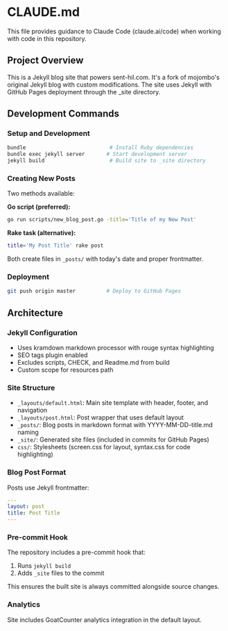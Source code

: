 # CLAUDE.md

This file provides guidance to Claude Code (claude.ai/code) when working with code in this repository.

## Project Overview

This is a Jekyll blog site that powers sent-hil.com. It's a fork of mojombo's original Jekyll blog with custom modifications. The site uses Jekyll with GitHub Pages deployment through the _site directory.

## Development Commands

### Setup and Development
```bash
bundle                           # Install Ruby dependencies
bundle exec jekyll server       # Start development server
jekyll build                     # Build site to _site directory
```

### Creating New Posts
Two methods available:

**Go script (preferred):**
```bash
go run scripts/new_blog_post.go -title='Title of my New Post'
```

**Rake task (alternative):**
```bash
title='My Post Title' rake post
```

Both create files in `_posts/` with today's date and proper frontmatter.

### Deployment
```bash
git push origin master          # Deploy to GitHub Pages
```

## Architecture

### Jekyll Configuration
- Uses kramdown markdown processor with rouge syntax highlighting
- SEO tags plugin enabled
- Excludes scripts, CHECK, and Readme.md from build
- Custom scope for resources path

### Site Structure
- `_layouts/default.html`: Main site template with header, footer, and navigation
- `_layouts/post.html`: Post wrapper that uses default layout
- `_posts/`: Blog posts in markdown format with YYYY-MM-DD-title.md naming
- `_site/`: Generated site files (included in commits for GitHub Pages)
- `css/`: Stylesheets (screen.css for layout, syntax.css for code highlighting)

### Blog Post Format
Posts use Jekyll frontmatter:
```yaml
---
layout: post
title: Post Title
---
```

### Pre-commit Hook
The repository includes a pre-commit hook that:
1. Runs `jekyll build`
2. Adds `_site` files to the commit

This ensures the built site is always committed alongside source changes.

### Analytics
Site includes GoatCounter analytics integration in the default layout.